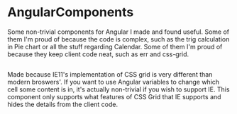 # AngularComponents
Some non-trivial components for Angular I made and found useful.  Some of them I'm proud of because the code is complex, such as the trig calculation in Pie chart or all the stuff regarding Calendar.  Some of them I'm proud of because they keep client code neat, such as err and css-grid.

## <css-grid> 
  
  Made because IE11's implementation of CSS grid is very different than modern broswers'.  If you want to use Angular variables to change which cell some content is in, it's actually non-trivial if you wish to support IE.  This component only supports what features of CSS Grid that IE supports and hides the details from the client code. 
  
  
